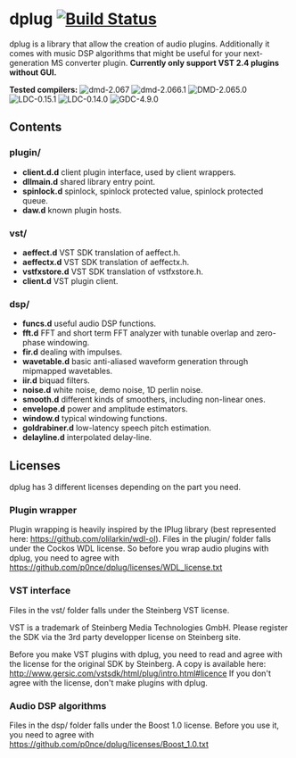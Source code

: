 # dplug [![Build Status](https://travis-ci.org/p0nce/dplug.png?branch=master)](https://travis-ci.org/p0nce/dplug)

dplug is a library that allow the creation of audio plugins. 
Additionally it comes with music DSP algorithms that might be useful for your next-generation MS converter plugin.
**Currently only support VST 2.4 plugins without GUI.**

**Tested compilers:** ![dmd-2.067](https://img.shields.io/badge/DMD-2.067-brightgreen.svg) ![dmd-2.066.1](https://img.shields.io/badge/DMD-2.066.1-brightgreen.svg) ![DMD-2.065.0](https://img.shields.io/badge/DMD-2.065.0-red.svg) ![LDC-0.15.1](https://img.shields.io/badge/LDC-0.15.1-brightgreen.svg) ![LDC-0.14.0](https://img.shields.io/badge/LDC-0.14.0-red.svg) ![GDC-4.9.0](https://img.shields.io/badge/GDC-4.9.0-red.svg)


## Contents

### plugin/
  * **client.d.d** client plugin interface, used by client wrappers.
  * **dllmain.d** shared library entry point.
  * **spinlock.d** spinlock, spinlock protected value, spinlock protected queue.
  * **daw.d** known plugin hosts.

### vst/
  * **aeffect.d** VST SDK translation of aeffect.h.
  * **aeffectx.d** VST SDK translation of aeffectx.h.
  * **vstfxstore.d** VST SDK translation of vstfxstore.h.
  * **client.d** VST plugin client.

### dsp/
  * **funcs.d** useful audio DSP functions.
  * **fft.d** FFT and short term FFT analyzer with tunable overlap and zero-phase windowing.
  * **fir.d** dealing with impulses.
  * **wavetable.d** basic anti-aliased waveform generation through mipmapped wavetables.
  * **iir.d** biquad filters.
  * **noise.d** white noise, demo noise, 1D perlin noise.
  * **smooth.d** different kinds of smoothers, including non-linear ones.
  * **envelope.d** power and amplitude estimators.
  * **window.d** typical windowing functions.
  * **goldrabiner.d** low-latency speech pitch estimation.
  * **delayline.d** interpolated delay-line.

## Licenses

dplug has 3 different licenses depending on the part you need.

### Plugin wrapper

Plugin wrapping is heavily inspired by the IPlug library (best represented here: https://github.com/olilarkin/wdl-ol).
Files in the plugin/ folder falls under the Cockos WDL license.
So before you wrap audio plugins with dplug, you need to agree with https://github.com/p0nce/dplug/licenses/WDL_license.txt

### VST interface

Files in the vst/ folder falls under the Steinberg VST license.

VST is a trademark of Steinberg Media Technologies GmbH. 
Please register the SDK via the 3rd party developper license on Steinberg site.

Before you make VST plugins with dplug, you need to read and agree with the license for the original SDK by Steinberg. 
A copy is available here: http://www.gersic.com/vstsdk/html/plug/intro.html#licence
If you don't agree with the license, don't make plugins with dplug.

### Audio DSP algorithms

Files in the dsp/ folder falls under the Boost 1.0 license.
Before you use it, you need to agree with https://github.com/p0nce/dplug/licenses/Boost_1.0.txt

